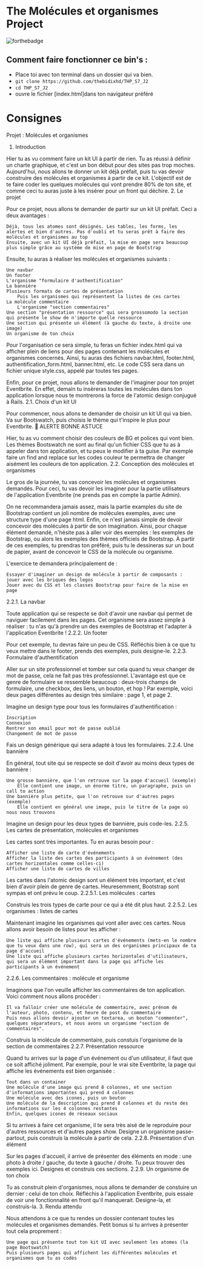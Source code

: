 # The Molécules et organismes Project

![forthebadge](http://forthebadge.com/images/badges/built-with-love.svg)


## Comment faire fonctionner ce bin's :
* Place toi avec ton terminal dans un dossier qui va bien.
* `git clone https://github.com/thebidixhd/THP_S7_J2`
* `cd THP_S7_J2`
* ouvre le fichier [index.html]dans ton navigateur préféré


# Consignes

Projet : Molécules et organismes

1. Introduction

Hier tu as vu comment faire un kit UI à partir de rien. Tu as réussi à définir un charte graphique, et c'est un bon début pour des sites pas trop moches. Aujourd'hui, nous allons te donner un kit déjà préfait, puis tu vas devoir construire des molécules et organismes à partir de ce kit. L'objectif est de te faire coder les quelques molécules qui vont prendre 80% de ton site, et comme ceci tu auras juste à les insérer pour un front qui déchire.
2. Le projet

Pour ce projet, nous allons te demander de partir sur un kit UI préfait. Ceci a deux avantages :

    Déjà, tous les atomes sont désignés. Les tables, les forms, les alertes et bien d'autres. Pas d'oubli et tu seras prêt à faire des molécules et organismes au top
    Ensuite, avec un kit UI déjà préfait, la mise en page sera beaucoup plus simple grâce au système de mise en page de Bootstrap

Ensuite, tu auras à réaliser les molécules et organismes suivants :

    Une navbar
    Un footer
    L'organisme "formulaire d'authentification"
    La bannière
    Plusieurs formats de cartes de présentation
        Puis les organismes qui représentent la listes de ces cartes
    La molécule commentaire
        L'organisme "section commentaires"
    Une section "présentation ressource" qui sera grossomodo la section qui présente le show de n'importe quelle ressource
    Une section qui présente un élément (à gauche du texte, à droite une image)
    Un organisme de ton choix

Pour l'organisation ce sera simple, tu feras un fichier index.html qui va afficher plein de liens pour des pages contenant les molécules et organismes concernés. Ainsi, tu auras des fichiers navbar.html, footer.html, authentification_form.html, banner.html, etc. Le code CSS sera dans un fichier unique style.css, appelé par toutes tes pages.

Enfin, pour ce projet, nous allons te demander de l'imaginer pour ton projet Eventbrite. En effet, demain tu insèreras toutes les molécules dans ton application lorsque nous te montrerons la force de l'atomic design conjugué à Rails.
2.1. Choix d'un kit UI

Pour commencer, nous allons te demander de choisir un kit UI qui va bien. Va sur Bootswatch, puis choisis le thème qui t'inspire le plus pour Eventbrite.
🚀 ALERTE BONNE ASTUCE

Hier, tu as vu comment choisir des couleurs de BG et polices qui vont bien. Les thèmes Bootswatch ne sont au final qu'un fichier CSS que tu as à appeler dans ton application, et tu peux le modifier à ta guise. Par exemple faire un find and replace sur les codes couleur te permettra de changer aisément les couleurs de ton application.
2.2. Conception des molécules et organismes

Le gros de la journée, tu vas concevoir les molécules et organismes demandés. Pour ceci, tu vas devoir les imaginer pour la partie utilisateurs de l'application Eventbrite (ne prends pas en compte la partie Admin).

On ne recommandera jamais assez, mais la partie examples du site de Bootstrap contient un joli nombre de molécules exemples, avec une structure type d'une page html. Enfin, ce n'est jamais simple de devoir concevoir des molécules à partir de son imagination. Ainsi, pour chaque élément demandé, n'hésite pas à aller voir des exemples : les exemples de Bootstrap, ou alors les exemples des thèmes officiels de Bootstrap. À partir de ces exemples, tu prendras ton préféré, puis tu le dessineras sur un bout de papier, avant de concevoir le CSS de la molécule ou organisme.

L'exercice te demandera principalement de :

    Essayer d'imaginer un design de molécule à partir de composants : jouer avec les briques des legos
    Jouer avec du CSS et les classes Bootstrap pour faire de la mise en page

2.2.1. La navbar

Toute application qui se respecte se doit d'avoir une navbar qui permet de naviguer facilement dans les pages. Cet organisme sera assez simple à réaliser : tu n'as qu'à prendre un des exemples de Bootstrap et l'adapter à l'application Eventbrite !
2.2.2. Un footer

Pour cet exemple, tu devras faire un peu de CSS. Réfléchis bien à ce que tu veux mettre dans le footer, prends des exemples, puis designe-le.
2.2.3. Formulaire d'authentification

Aller sur un site professionnel et tomber sur cela quand tu veux changer de mot de passe, cela ne fait pas très professionnel. L'avantage est que ce genre de formulaire se ressemble beaucoup : deux-trois champs de formulaire, une checkbox, des liens, un bouton, et hop ! Par exemple, voici deux pages différentes au design très similaire : page 1, et page 2.

Imagine un design type pour tous les formulaires d'authentification :

    Inscription
    Connexion
    Rentrer son email pour mot de passe oublié
    Changement de mot de passe

Fais un design générique qui sera adapté à tous les formulaires.
2.2.4. Une bannière

En général, tout site qui se respecte se doit d'avoir au moins deux types de bannière :

    Une grosse bannière, que l'on retrouve sur la page d'accueil (exemple)
        Elle contient une image, un énorme titre, un paragraphe, puis un call to action
    Une bannière plus petite, que l'on retrouve sur d'autres pages (exemple)
        Elle contient en général une image, puis le titre de la page où nous nous trouvons

Imagine un design pour les deux types de bannière, puis code-les.
2.2.5. Les cartes de présentation, molécules et organismes

Les cartes sont très importantes. Tu en auras besoin pour :

    Afficher une liste de carte d'événements
    Afficher la liste des cartes des participants à un événement (des cartes horizontales comme celles-ci)
    Afficher une liste de cartes de villes

Les cartes dans l'atomic design sont un élément très important, et c'est bien d'avoir plein de genre de cartes. Heuresemment, Bootstrap sont sympas et ont prévu le coup.
2.2.5.1. Les molécules : cartes

Construis les trois types de carte pour ce qui a été dit plus haut.
2.2.5.2. Les organismes : listes de cartes

Maintenant imagine les organismes qui vont aller avec ces cartes. Nous allons avoir besoin de listes pour les afficher :

    Une liste qui affiche plusieurs cartes d'événements (mets-en le nombre que tu veux dans une row), qui sera un des organismes principaux de ta page d'accueil
    Une liste qui affiche plusieurs cartes horizontales d'utilisateurs, qui sera un élément important dans la page qui affiche les participants à un événement

2.2.6. Les commentaires : molécule et organisme

Imaginons que l'on veuille afficher les commentaires de ton application. Voici comment nous allons procéder :

    Il va falloir créer une molécule de commentaire, avec prénom de l'auteur, photo, contenu, et heure de post du commentaire
    Puis nous allons devoir ajouter un textarea, un bouton "commenter", quelques séparateurs, et nous avons un organisme "section de commentaires".

Construis la molécule de commentaire, puis constuis l'organisme de la section de commentaires
2.2.7. Présentation ressource

Quand tu arrives sur la page d'un événement ou d'un utilisateur, il faut que ce soit affiché joliment. Par exemple, pour le vrai site Eventbrite, la page qui affiche les événements est bien organisée :

    Tout dans un container
    Une molécule d'une image qui prend 8 colonnes, et une section d'informations importantes qui prend 4 colonnes
    Une molécule avec des icones, puis un bouton
    Une molécule de la description qui prend 8 colonnes et du reste des informations sur les 4 colonnes restantes
    Enfin, quelques icones de réseaux sociaux

Si tu arrives à faire cet organisme, il te sera très aisé de le reproduire pour d'autres ressources et d'autres pages show. Designe un organisme passe-partout, puis construis la molécule à partir de cela.
2.2.8. Présentation d'un élément

Sur les pages d'accueil, il arrive de présenter des éléments en mode : une photo à droite / gauche, du texte à gauche / droite. Tu peux trouver des exemples ici. Designes et construis ces sections.
2.2.9. Un organisme de ton choix

Tu as construit plein d'organismes, nous allons te demander de constuire un dernier : celui de ton choix. Réfléchis à l'application Eventbrite, puis essaie de voir une fonctionnalité en front qu'il manquerait. Designe-la, et construis-la.
3. Rendu attendu

Nous attendons à ce que tu rendes un dossier contenant toutes les molécules et organismes demandés. Petit bonus si tu arrives à présenter tout cela proprement :

    Une page qui présente tout ton kit UI avec seulement les atomes (la page Bootswatch)
    Puis plusieurs pages qui affichent les différentes molécules et organismes que tu as codés

